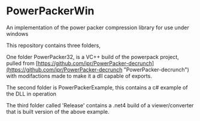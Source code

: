 # PowerPackerWin
An implementation of the power packer compression library for use under windows

This repository  contains three folders, 

One folder PowerPacker32, is a VC++ build of the powerpack project, pulled from [https://github.com/ipr/PowerPacker-decrunch](https://github.com/ipr/PowerPacker-decrunch "PowerPacker-decrunch") with modifactions made to make it a dll capable of exports.

The second folder is PowerPackerExample, this contains a c# example of the DLL in operation

The third folder called 'Release' contains a .net4 build of a viewer/converter that is built version of the above example.
